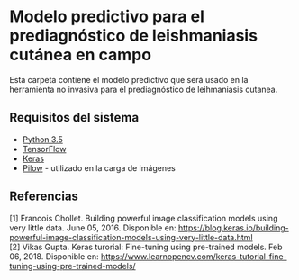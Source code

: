 # Modelo predictivo para el prediagnóstico de leishmaniasis cutánea en campo

Esta carpeta contiene el modelo predictivo que será usado en la herramienta no invasiva para el prediagnóstico de leihmaniasis cutanea.

## Requisitos del sistema

* [Python 3.5](https://www.python.org/) 
* [TensorFlow](https://www.tensorflow.org/)
* [Keras](https://keras.io/) 
* [Pilow](https://pillow.readthedocs.io/en/5.1.x/) - utilizado en la carga de imágenes

## Referencias
[1] Francois Chollet. Building powerful image classification models using very little data. June 05, 2016. Disponible en: https://blog.keras.io/building-powerful-image-classification-models-using-very-little-data.html  
[2] Vikas Gupta. Keras turorial: Fine-tuning using pre-trained models. Feb 06, 2018. Disponible en: https://www.learnopencv.com/keras-tutorial-fine-tuning-using-pre-trained-models/
